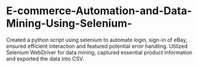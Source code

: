 # E-commerce-Automation-and-Data-Mining-Using-Selenium-
Created a python script using selenium to automate login, sign-in of eBay, ensured efficient interaction and featured potential error handling. Utilized Selenium WebDriver for data mining, captured essential product information and exported the data into CSV.
